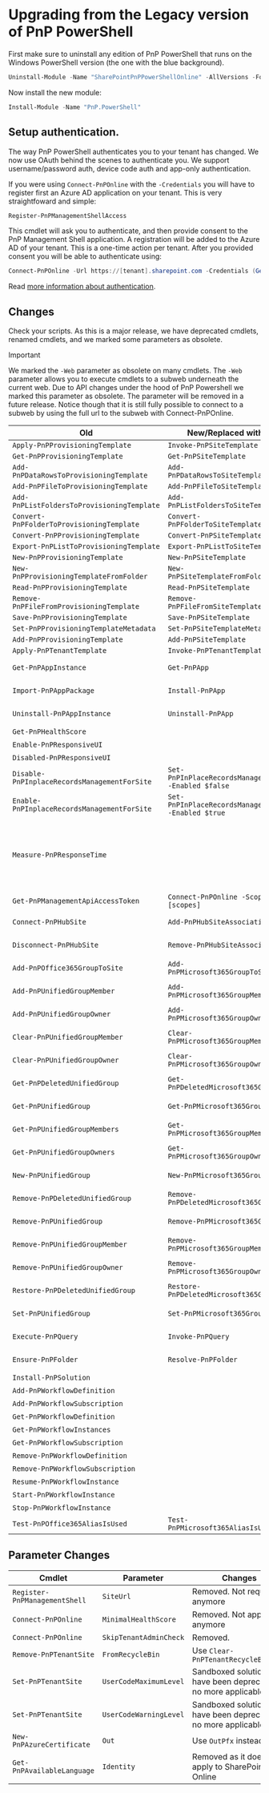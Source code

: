 # Upgrading from the Legacy version of PnP PowerShell

First make sure to uninstall any edition of PnP PowerShell that runs on the Windows PowerShell version (the one with the blue background).

```powershell
Uninstall-Module -Name "SharePointPnPPowerShellOnline" -AllVersions -Force
```

Now install the new module:

```powershell
Install-Module -Name "PnP.PowerShell"
```
## Setup authentication. 

The way PnP PowerShell authenticates you to your tenant has changed. We now use OAuth behind the scenes to authenticate you. We support username/password auth, device code auth and app-only authentication.

If you were using `Connect-PnPOnline` with the `-Credentials` you will have to register first an Azure AD application on your tenant. This is very straightfoward and simple:

```powershell
Register-PnPManagementShellAccess
```

This cmdlet will ask you to authenticate, and then provide consent to the PnP Management Shell application. A registration will be added to the Azure AD of your tenant. This is a one-time action per tenant. After you provided consent you will be able to authenticate using:

```powershell
Connect-PnPOnline -Url https://[tenant].sharepoint.com -Credentials (Get-Credential)
```

Read [more information about authentication](./authentication.md).

## Changes

Check your scripts. As this is a major release, we have deprecated cmdlets, renamed cmdlets, and we marked some parameters as obsolete. 

> [!Important]
> We marked the `-Web` parameter as obsolete on many cmdlets. The `-Web` parameter allows you to execute cmdlets to a subweb underneath the current web. Due to API changes under the hood of PnP Powershell we marked this parameter as obsolete. The parameter will be removed in a future release. Notice though that it is still fully possible to connect to a subweb by using the full url to the subweb with Connect-PnPOnline.

|Old|New/Replaced with|Notes|
|----|----|---|
|`Apply-PnPProvisioningTemplate`|`Invoke-PnPSiteTemplate`||
|`Get-PnPProvisioningTemplate`|`Get-PnPSiteTemplate`||
|`Add-PnPDataRowsToProvisioningTemplate`|`Add-PnPDataRowsToSiteTemplate`||
|`Add-PnPFileToProvisioningTemplate`|`Add-PnPFileToSiteTemplate`||
|`Add-PnPListFoldersToProvisioningTemplate`|`Add-PnPListFoldersToSiteTemplate`||
|`Convert-PnPFolderToProvisioningTemplate`|`Convert-PnPFolderToSiteTemplate`||
|`Convert-PnPProvisioningTemplate`|`Convert-PnPSiteTemplate`||
|`Export-PnPListToProvisioningTemplate`|`Export-PnPListToSiteTemplate`||
|`New-PnPProvisioningTemplate`|`New-PnPSiteTemplate`||
|`New-PnPProvisioningTemplateFromFolder`|`New-PnPSiteTemplateFromFolder`||
|`Read-PnPProvisioningTemplate`|`Read-PnPSiteTemplate`||
|`Remove-PnPFileFromProvisioningTemplate`|`Remove-PnPFileFromSiteTemplate`||
|`Save-PnPProvisioningTemplate`|`Save-PnPSiteTemplate`||
|`Set-PnPProvisioningTemplateMetadata`|`Set-PnPSiteTemplateMetadata`||
|`Add-PnPProvisioningTemplate`|`Add-PnPSiteTemplate`||
|`Apply-PnPTenantTemplate`|`Invoke-PnPTenantTemplate`||
|`Get-PnPAppInstance`|`Get-PnPApp`|Different parameters|
|`Import-PnPAppPackage`|`Install-PnPApp`|Different parameters|
|`Uninstall-PnPAppInstance`|`Uninstall-PnPApp`|Different parameters|
|`Get-PnPHealthScore`||Deprecated|
|`Enable-PnPResponsiveUI`||Deprecated|
|`Disabled-PnPResponsiveUI`||Deprecated|
|`Disable-PnPInplaceRecordsManagementForSite`|`Set-PnPInPlaceRecordsManagement -Enabled $false`||
|`Enable-PnPInplaceRecordsManagementForSite`|`Set-PnPInPlaceRecordsManagement -Enabled $true`||
|`Measure-PnPResponseTime`||Deprecated. Consider using Fiddler for more detailed data|
|`Get-PnPManagementApiAccessToken`|`Connect-PnPOnline -Scopes [scopes]`||
|`Connect-PnPHubSite`|`Add-PnPHubSiteAssociation`|Removed alias|
|`Disconnect-PnPHubSite`|`Remove-PnPHubSiteAssociation`|Removed alias|
|`Add-PnPOffice365GroupToSite`|`Add-PnPMicrosoft365GroupToSite`|Removed alias|
|`Add-PnPUnifiedGroupMember`|`Add-PnPMicrosoft365GroupMember`|Removed alias|
|`Add-PnPUnifiedGroupOwner`|`Add-PnPMicrosoft365GroupOwner`|Removed alias|
|`Clear-PnPUnifiedGroupMember`|`Clear-PnPMicrosoft365GroupMember`|Removed alias|
|`Clear-PnPUnifiedGroupOwner`|`Clear-PnPMicrosoft365GroupOwner`|Removed alias|
|`Get-PnPDeletedUnifiedGroup`|`Get-PnPDeletedMicrosoft365Group`|Removed alias|
|`Get-PnPUnifiedGroup`|`Get-PnPMicrosoft365Group`|Removed alias|
|`Get-PnPUnifiedGroupMembers`|`Get-PnPMicrosoft365GroupMembers`|Removed alias|
|`Get-PnPUnifiedGroupOwners`|`Get-PnPMicrosoft365GroupOwners`|Removed alias|
|`New-PnPUnifiedGroup`|`New-PnPMicrosoft365Group`|Removed alias|
|`Remove-PnPDeletedUnifiedGroup`|`Remove-PnPDeletedMicrosoft365Group`|Removed alias|
|`Remove-PnPUnifiedGroup`|`Remove-PnPMicrosoft365Group`|Removed alias|
|`Remove-PnPUnifiedGroupMember`|`Remove-PnPMicrosoft365GroupMember`|Removed alias|
|`Remove-PnPUnifiedGroupOwner`|`Remove-PnPMicrosoft365GroupOwner`|Removed alias|
|`Restore-PnPDeletedUnifiedGroup`|`Restore-PnPDeletedMicrosoft365Group`|Removed alias|
|`Set-PnPUnifiedGroup`|`Set-PnPMicrosoft365Group`|Removed alias|
|`Execute-PnPQuery`|`Invoke-PnPQuery`|Removed alias|
|`Ensure-PnPFolder`|`Resolve-PnPFolder`|Removed alias|
|`Install-PnPSolution`||Deprecated|
|`Add-PnPWorkflowDefinition`||Deprecated|
|`Add-PnPWorkflowSubscription`||Deprecated|
|`Get-PnPWorkflowDefinition`||Deprecated|
|`Get-PnPWorkflowInstances`||Deprecated|
|`Get-PnPWorkflowSubscription`||Deprecated|
|`Remove-PnPWorkflowDefinition`||Deprecated|
|`Remove-PnPWorkflowSubscription`||Deprecated|
|`Resume-PnPWorkflowInstance`||Deprecated|
|`Start-PnPWorkflowInstance`||Deprecated|
|`Stop-PnPWorkflowInstance`||Deprecated|
|`Test-PnPOffice365AliasIsUsed`|`Test-PnPMicrosoft365AliasIsUsed`||

## Parameter Changes

|Cmdlet|Parameter|Changes|
|------|---------|-------|
|`Register-PnPManagementShell`|`SiteUrl`|Removed. Not required anymore|
|`Connect-PnPOnline`|`MinimalHealthScore`|Removed. Not applicable anymore|
|`Connect-PnPOnline`|`SkipTenantAdminCheck`|Removed.|
|`Remove-PnPTenantSite`|`FromRecycleBin`|Use `Clear-PnPTenantRecycleBinItem`|
|`Set-PnPTenantSite`|`UserCodeMaximumLevel`|Sandboxed solutions have been deprecated, no more applicable|
|`Set-PnPTenantSite`|`UserCodeWarningLevel`|Sandboxed solutions have been deprecated, no more applicable|
|`New-PnPAzureCertificate`|`Out`|Use `OutPfx` instead|
|`Get-PnPAvailableLanguage`|`Identity`|Removed as it does not apply to SharePoint Online|

